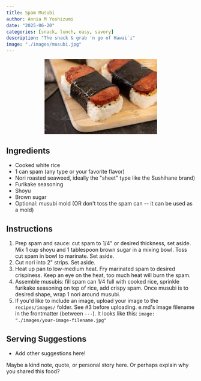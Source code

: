 ```yaml
---
title: Spam Musubi
author: Annia M Yoshizumi
date: "2025-06-20"
categories: [snack, lunch, easy, savory]
description: "The snack & grab 'n go of Hawai`i"
image: "./images/musubi.jpg"
---
```


<!-- Replace the img src file path below with the same path you used in the YAML above -->
<p align="center">
  <img src="./images/musubi.jpg" alt="Spam Musubi" width="300"/>
</p>

## Ingredients

- Cooked white rice 
- 1 can spam (any type or your favorite flavor)
- Nori roasted seaweed, ideally the "sheet" type like the Sushihane brand)
- Furikake seasoning
- Shoyu
- Brown sugar
- Optional: musubi mold (OR don't toss the spam can -- it can be used as a mold)

## Instructions

1. Prep spam and sauce: cut spam to 1/4" or desired thickness, set aside. Mix 1 cup shoyu and 1 tablespoon brown sugar in a mixing bowl. Toss cut spam in bowl to marinate. Set aside.
2. Cut nori into 2" strips. Set aside. 
3. Heat up pan to low-medium heat. Fry marinated spam to desired crispiness. Keep an eye on the heat, too much heat will burn the spam.
4. Assemble musubis: fill spam can 1/4 full with cooked rice, sprinkle furikake seasoning on top of rice, add crispy spam. Once musubi is to desired shape, wrap 1 nori around musubi.
2. If you'd like to include an image, upload your image to the `recipes/images/` folder. See #3 before uploading.
e.md's image filename in the frontmatter (between `---`). It looks like this: `image: "./images/your-image-filename.jpg"`

## Serving Suggestions
- Add other suggestions here!

Maybe a kind note, quote, or personal story here. Or perhaps explain why you shared this food?
